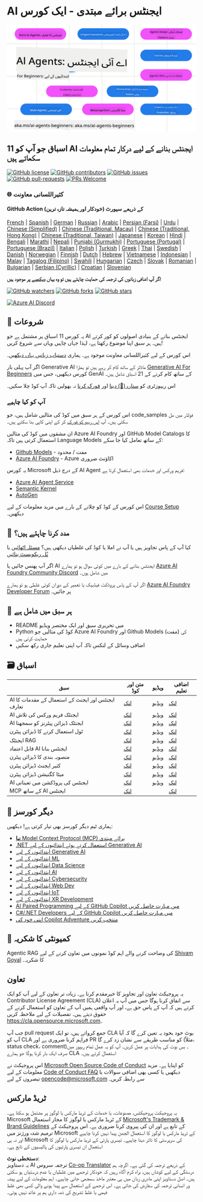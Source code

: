 <!--
CO_OP_TRANSLATOR_METADATA:
{
  "original_hash": "b06f16d6944fab788df1db7638d0edaa",
  "translation_date": "2025-07-12T08:30:06+00:00",
  "source_file": "README.md",
  "language_code": "ur"
}
-->
# AI ایجنٹس برائے مبتدی - ایک کورس

![Generative AI For Beginners](../../translated_images/repo-thumbnail.083b24afed61b6dd27a7fc53798bebe9edf688a41031163a1fca9f61c64d63ec.ur.png)

## 11 اسباق جو آپ کو AI ایجنٹس بنانے کے لیے درکار تمام معلومات سکھاتے ہیں

[![GitHub license](https://img.shields.io/github/license/microsoft/ai-agents-for-beginners.svg)](https://github.com/microsoft/ai-agents-for-beginners/blob/master/LICENSE?WT.mc_id=academic-105485-koreyst)
[![GitHub contributors](https://img.shields.io/github/contributors/microsoft/ai-agents-for-beginners.svg)](https://GitHub.com/microsoft/ai-agents-for-beginners/graphs/contributors/?WT.mc_id=academic-105485-koreyst)
[![GitHub issues](https://img.shields.io/github/issues/microsoft/ai-agents-for-beginners.svg)](https://GitHub.com/microsoft/ai-agents-for-beginners/issues/?WT.mc_id=academic-105485-koreyst)
[![GitHub pull-requests](https://img.shields.io/github/issues-pr/microsoft/ai-agents-for-beginners.svg)](https://GitHub.com/microsoft/ai-agents-for-beginners/pulls/?WT.mc_id=academic-105485-koreyst)
[![PRs Welcome](https://img.shields.io/badge/PRs-welcome-brightgreen.svg?style=flat-square)](http://makeapullrequest.com?WT.mc_id=academic-105485-koreyst)

### 🌐 کثیراللسانی معاونت

#### GitHub Action کے ذریعے سپورٹ (خودکار اور ہمیشہ تازہ ترین)

[French](../fr/README.md) | [Spanish](../es/README.md) | [German](../de/README.md) | [Russian](../ru/README.md) | [Arabic](../ar/README.md) | [Persian (Farsi)](../fa/README.md) | [Urdu](./README.md) | [Chinese (Simplified)](../zh/README.md) | [Chinese (Traditional, Macau)](../mo/README.md) | [Chinese (Traditional, Hong Kong)](../hk/README.md) | [Chinese (Traditional, Taiwan)](../tw/README.md) | [Japanese](../ja/README.md) | [Korean](../ko/README.md) | [Hindi](../hi/README.md) | [Bengali](../bn/README.md) | [Marathi](../mr/README.md) | [Nepali](../ne/README.md) | [Punjabi (Gurmukhi)](../pa/README.md) | [Portuguese (Portugal)](../pt/README.md) | [Portuguese (Brazil)](../br/README.md) | [Italian](../it/README.md) | [Polish](../pl/README.md) | [Turkish](../tr/README.md) | [Greek](../el/README.md) | [Thai](../th/README.md) | [Swedish](../sv/README.md) | [Danish](../da/README.md) | [Norwegian](../no/README.md) | [Finnish](../fi/README.md) | [Dutch](../nl/README.md) | [Hebrew](../he/README.md) | [Vietnamese](../vi/README.md) | [Indonesian](../id/README.md) | [Malay](../ms/README.md) | [Tagalog (Filipino)](../tl/README.md) | [Swahili](../sw/README.md) | [Hungarian](../hu/README.md) | [Czech](../cs/README.md) | [Slovak](../sk/README.md) | [Romanian](../ro/README.md) | [Bulgarian](../bg/README.md) | [Serbian (Cyrillic)](../sr/README.md) | [Croatian](../hr/README.md) | [Slovenian](../sl/README.md)

**اگر آپ اضافی زبانوں کی ترجمہ کی حمایت چاہتے ہیں تو وہ یہاں [دیکھیے](https://github.com/Azure/co-op-translator/blob/main/getting_started/supported-languages.md) پر موجود ہیں**

[![GitHub watchers](https://img.shields.io/github/watchers/microsoft/ai-agents-for-beginners.svg?style=social&label=Watch)](https://GitHub.com/microsoft/ai-agents-for-beginners/watchers/?WT.mc_id=academic-105485-koreyst)
[![GitHub forks](https://img.shields.io/github/forks/microsoft/ai-agents-for-beginners.svg?style=social&label=Fork)](https://GitHub.com/microsoft/ai-agents-for-beginners/network/?WT.mc_id=academic-105485-koreyst)
[![GitHub stars](https://img.shields.io/github/stars/microsoft/ai-agents-for-beginners.svg?style=social&label=Star)](https://GitHub.com/microsoft/ai-agents-for-beginners/stargazers/?WT.mc_id=academic-105485-koreyst)

[![Azure AI Discord](https://dcbadge.limes.pink/api/server/kzRShWzttr)](https://discord.gg/kzRShWzttr)


## 🌱 شروعات

یہ کورس 11 اسباق پر مشتمل ہے جو AI ایجنٹس بنانے کے بنیادی اصولوں کو کور کرتے ہیں۔ ہر سبق اپنا موضوع رکھتا ہے، لہٰذا جہاں چاہیں وہاں سے شروع کریں!

اس کورس کے لیے کثیراللسانی معاونت موجود ہے۔ ہماری [دستیاب زبانیں یہاں دیکھیں](../..)۔

اگر آپ پہلی بار Generative AI ماڈلز کے ساتھ کام کر رہے ہیں تو ہمارا [Generative AI For Beginners](https://aka.ms/genai-beginners) کورس دیکھیں، جس میں GenAI کے ساتھ کام کرنے کے 21 اسباق شامل ہیں۔

اس ریپوزٹری کو [ستارہ (🌟) دینا](https://docs.github.com/en/get-started/exploring-projects-on-github/saving-repositories-with-stars?WT.mc_id=academic-105485-koreyst) اور [فورک کرنا](https://github.com/microsoft/ai-agents-for-beginners/fork) نہ بھولیں تاکہ آپ کوڈ چلا سکیں۔

### آپ کو کیا چاہیے

اس کورس کے ہر سبق میں کوڈ کی مثالیں شامل ہیں، جو code_samples فولڈر میں مل سکتی ہیں۔ آپ [اس ریپو کو فورک](https://github.com/microsoft/ai-agents-for-beginners/fork) کر کے اپنی کاپی بنا سکتے ہیں۔

ان مشقوں میں کوڈ کی مثالیں Azure AI Foundry اور GitHub Model Catalogs کا استعمال کرتی ہیں تاکہ Language Models کے ساتھ تعامل کیا جا سکے:

- [Github Models](https://aka.ms/ai-agents-beginners/github-models) - مفت / محدود
- [Azure AI Foundry](https://aka.ms/ai-agents-beginners/ai-foundry) - Azure اکاؤنٹ ضروری

یہ کورس Microsoft کے درج ذیل AI Agent فریم ورکس اور خدمات بھی استعمال کرتا ہے:

- [Azure AI Agent Service](https://aka.ms/ai-agents-beginners/ai-agent-service)
- [Semantic Kernel](https://aka.ms/ai-agents-beginners/semantic-kernel)
- [AutoGen](https://aka.ms/ai-agents/autogen)

اس کورس کے کوڈ کو چلانے کے بارے میں مزید معلومات کے لیے [Course Setup](./00-course-setup/README.md) دیکھیں۔

## 🙏 مدد کرنا چاہتے ہیں؟

کیا آپ کے پاس تجاویز ہیں یا آپ نے املا یا کوڈ کی غلطیاں دیکھی ہیں؟ [مسئلہ اٹھائیں](https://github.com/microsoft/ai-agents-for-beginners/issues?WT.mc_id=academic-105485-koreyst) یا [پُل ریکویسٹ بنائیں](https://github.com/microsoft/ai-agents-for-beginners/pulls?WT.mc_id=academic-105485-koreyst)

اگر آپ پھنس جائیں یا AI ایجنٹس بنانے کے بارے میں کوئی سوال ہو تو ہمارے [Azure AI Foundry Community Discord](https://discord.gg/kzRShWzttr) میں شامل ہوں۔

اگر آپ کے پاس پروڈکٹ فیڈبیک یا تعمیر کے دوران کوئی غلطی ہو تو ہمارے [Azure AI Foundry Developer Forum](https://aka.ms/azureaifoundry/forum) پر جائیں۔

## 📂 ہر سبق میں شامل ہے

- README میں تحریری سبق اور ایک مختصر ویڈیو
- Python کوڈ کی مثالیں جو Azure AI Foundry اور Github Models (مفت) کی حمایت کرتی ہیں
- اضافی وسائل کے لنکس تاکہ آپ اپنی تعلیم جاری رکھ سکیں

## 🗃️ اسباق

| **سبق**                                | **متن اور کوڈ**                                    | **ویڈیو**                                                  | **اضافی تعلیم**                                                                     |
|----------------------------------------|----------------------------------------------------|------------------------------------------------------------|-------------------------------------------------------------------------------------|
| AI ایجنٹس اور ایجنٹ کے استعمال کے مقدمات کا تعارف | [لنک](./01-intro-to-ai-agents/README.md)          | [ویڈیو](https://youtu.be/3zgm60bXmQk?si=z8QygFvYQv-9WtO1)  | [لنک](https://aka.ms/ai-agents-beginners/collection?WT.mc_id=academic-105485-koreyst) |
| AI ایجنٹک فریم ورکس کی تلاش            | [لنک](./02-explore-agentic-frameworks/README.md)  | [ویڈیو](https://youtu.be/ODwF-EZo_O8?si=Vawth4hzVaHv-u0H)  | [لنک](https://aka.ms/ai-agents-beginners/collection?WT.mc_id=academic-105485-koreyst) |
| AI ایجنٹک ڈیزائن پیٹرنز کو سمجھنا       | [لنک](./03-agentic-design-patterns/README.md)     | [ویڈیو](https://youtu.be/m9lM8qqoOEA?si=BIzHwzstTPL8o9GF)  | [لنک](https://aka.ms/ai-agents-beginners/collection?WT.mc_id=academic-105485-koreyst) |
| ٹول استعمال کرنے کا ڈیزائن پیٹرن        | [لنک](./04-tool-use/README.md)                    | [ویڈیو](https://youtu.be/vieRiPRx-gI?si=2z6O2Xu2cu_Jz46N)  | [لنک](https://aka.ms/ai-agents-beginners/collection?WT.mc_id=academic-105485-koreyst) |
| ایجنٹک RAG                            | [لنک](./05-agentic-rag/README.md)                 | [ویڈیو](https://youtu.be/WcjAARvdL7I?si=gKPWsQpKiIlDH9A3)  | [لنک](https://aka.ms/ai-agents-beginners/collection?WT.mc_id=academic-105485-koreyst) |
| قابل اعتماد AI ایجنٹس بنانا             | [لنک](./06-building-trustworthy-agents/README.md) | [ویڈیو](https://youtu.be/iZKkMEGBCUQ?si=jZjpiMnGFOE9L8OK ) | [لنک](https://aka.ms/ai-agents-beginners/collection?WT.mc_id=academic-105485-koreyst) |
| منصوبہ بندی کا ڈیزائن پیٹرن             | [لنک](./07-planning-design/README.md)             | [ویڈیو](https://youtu.be/kPfJ2BrBCMY?si=6SC_iv_E5-mzucnC)  | [لنک](https://aka.ms/ai-agents-beginners/collection?WT.mc_id=academic-105485-koreyst) |
| کثیر ایجنٹ ڈیزائن پیٹرن                 | [لنک](./08-multi-agent/README.md)                 | [ویڈیو](https://youtu.be/V6HpE9hZEx0?si=rMgDhEu7wXo2uo6g)  | [لنک](https://aka.ms/ai-agents-beginners/collection?WT.mc_id=academic-105485-koreyst) |
| میٹا کگنیشن ڈیزائن پیٹرن                | [لنک](./09-metacognition/README.md)               | [ویڈیو](https://youtu.be/His9R6gw6Ec?si=8gck6vvdSNCt6OcF)  | [لنک](https://aka.ms/ai-agents-beginners/collection?WT.mc_id=academic-105485-koreyst) |
| AI ایجنٹس کی پروڈکشن میں تعیناتی        | [لنک](./10-ai-agents-production/README.md)        | [ویڈیو](https://youtu.be/l4TP6IyJxmQ?si=31dnhexRo6yLRJDl)  | [لنک](https://aka.ms/ai-agents-beginners/collection?WT.mc_id=academic-105485-koreyst) |
| MCP کے ساتھ AI ایجنٹس                   | [لنک](./11-mcp/README.md)                         |                                                            | [لنک](https://aka.ms/mcp-for-beginners)                                               |

## 🎒 دیگر کورسز

ہماری ٹیم دیگر کورسز بھی تیار کرتی ہے! دیکھیں:

- [**نیا** Model Context Protocol (MCP) برائے مبتدی](https://github.com/microsoft/mcp-for-beginners?WT.mc_id=academic-105485-koreyst)
- [.NET استعمال کرتے ہوئے ابتدائیوں کے لیے Generative AI](https://github.com/microsoft/Generative-AI-for-beginners-dotnet?WT.mc_id=academic-105485-koreyst)
- [ابتدائیوں کے لیے Generative AI](https://github.com/microsoft/generative-ai-for-beginners?WT.mc_id=academic-105485-koreyst)
- [ابتدائیوں کے لیے ML](https://aka.ms/ml-beginners?WT.mc_id=academic-105485-koreyst)
- [ابتدائیوں کے لیے Data Science](https://aka.ms/datascience-beginners?WT.mc_id=academic-105485-koreyst)
- [ابتدائیوں کے لیے AI](https://aka.ms/ai-beginners?WT.mc_id=academic-105485-koreyst)
- [ابتدائیوں کے لیے Cybersecurity](https://github.com/microsoft/Security-101??WT.mc_id=academic-96948-sayoung)
- [ابتدائیوں کے لیے Web Dev](https://aka.ms/webdev-beginners?WT.mc_id=academic-105485-koreyst)
- [ابتدائیوں کے لیے IoT](https://aka.ms/iot-beginners?WT.mc_id=academic-105485-koreyst)
- [ابتدائیوں کے لیے XR Development](https://github.com/microsoft/xr-development-for-beginners?WT.mc_id=academic-105485-koreyst)
- [AI Paired Programming کے لیے GitHub Copilot میں مہارت حاصل کریں](https://aka.ms/GitHubCopilotAI?WT.mc_id=academic-105485-koreyst)
- [C#/.NET Developers کے لیے GitHub Copilot میں مہارت حاصل کریں](https://github.com/microsoft/mastering-github-copilot-for-dotnet-csharp-developers?WT.mc_id=academic-105485-koreyst)
- [اپنی خود کی Copilot Adventure منتخب کریں](https://github.com/microsoft/CopilotAdventures?WT.mc_id=academic-105485-koreyst)

## 🌟 کمیونٹی کا شکریہ

Agentic RAG کی وضاحت کرنے والے اہم کوڈ نمونوں میں تعاون کرنے کے لیے [Shivam Goyal](https://www.linkedin.com/in/shivam2003/) کا شکریہ۔

## تعاون

یہ پروجیکٹ تعاون اور تجاویز کا خیرمقدم کرتا ہے۔ زیادہ تر تعاون کے لیے آپ کو ایک
Contributor License Agreement (CLA) سے اتفاق کرنا ہوگا جس میں آپ یہ اعلان کرتے ہیں کہ آپ کے پاس حق ہے، اور آپ واقعی ہمیں
آپ کے تعاون کو استعمال کرنے کے حقوق دیتے ہیں۔ تفصیلات کے لیے ملاحظہ کریں
<https://cla.opensource.microsoft.com>۔

جب آپ pull request جمع کرواتے ہیں، تو ایک CLA بوٹ خود بخود یہ تعین کرے گا کہ آیا آپ کو CLA فراہم کرنا ضروری ہے
اور PR کو مناسب طریقے سے نشان زد کرے گا (مثلاً، status check، comment)۔ بس بوٹ کی ہدایات پر عمل کریں۔
آپ کو یہ عمل تمام ریپوز میں صرف ایک بار کرنا ہوگا جو ہمارے CLA استعمال کرتے ہیں۔

اس پروجیکٹ نے [Microsoft Open Source Code of Conduct](https://opensource.microsoft.com/codeofconduct/) کو اپنایا ہے۔
مزید معلومات کے لیے [Code of Conduct FAQ](https://opensource.microsoft.com/codeofconduct/faq/) دیکھیں یا
کسی بھی اضافی سوالات یا تبصروں کے لیے [opencode@microsoft.com](mailto:opencode@microsoft.com) سے رابطہ کریں۔

## ٹریڈ مارکس

یہ پروجیکٹ پروجیکٹس، مصنوعات، یا خدمات کے ٹریڈ مارکس یا لوگوز پر مشتمل ہو سکتا ہے۔ Microsoft کے
ٹریڈ مارکس یا لوگوز کا مجاز استعمال [Microsoft's Trademark & Brand Guidelines](https://www.microsoft.com/legal/intellectualproperty/trademarks/usage/general) کے تابع ہے اور ان کی پیروی کرنا ضروری ہے۔
اس پروجیکٹ کے ترمیم شدہ ورژنز میں Microsoft کے ٹریڈ مارکس یا لوگوز کا استعمال الجھن پیدا نہیں کرنا چاہیے اور نہ ہی Microsoft کی سرپرستی کا تاثر دینا چاہیے۔
تیسری پارٹی کے ٹریڈ مارکس یا لوگوز کا استعمال ان تیسری پارٹیوں کی پالیسیوں کے تابع ہے۔

**دستخطی نوٹ**:  
یہ دستاویز AI ترجمہ سروس [Co-op Translator](https://github.com/Azure/co-op-translator) کے ذریعے ترجمہ کی گئی ہے۔ اگرچہ ہم درستگی کے لیے کوشاں ہیں، براہ کرم آگاہ رہیں کہ خودکار ترجمے میں غلطیاں یا عدم درستیاں ہو سکتی ہیں۔ اصل دستاویز اپنی مادری زبان میں ہی معتبر ماخذ سمجھی جانی چاہیے۔ اہم معلومات کے لیے پیشہ ور انسانی ترجمہ کی سفارش کی جاتی ہے۔ اس ترجمے کے استعمال سے پیدا ہونے والی کسی بھی غلط فہمی یا غلط تشریح کی ذمہ داری ہم پر عائد نہیں ہوتی۔